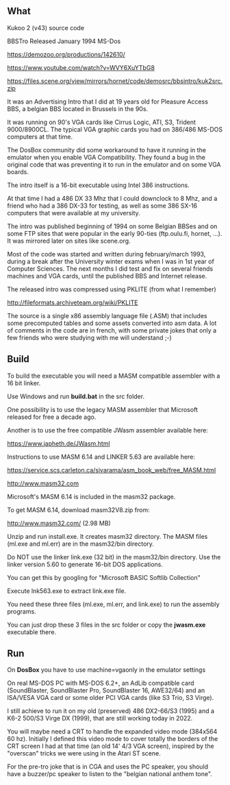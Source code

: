 What
----

Kukoo 2 (v43) source code

BBSTro
Released January 1994
MS-Dos

https://demozoo.org/productions/142610/

https://www.youtube.com/watch?v=WVY6XuYTbG8

https://files.scene.org/view/mirrors/hornet/code/demosrc/bbsintro/kuk2src.zip

It was an Advertising Intro that I did at 19 years old for Pleasure Access BBS, a belgian BBS located 
in Brussels in the 90s.

It was running on 90's VGA cards like Cirrus Logic, ATI, S3, Trident 9000/8900CL.  The typical 
VGA graphic cards you had on 386/486 MS-DOS computers at that time.

The DosBox community did some workaround to have it running in the emulator when you enable VGA Compatibility.
They found a bug in the original code that was preventing it to run in the emulator and on some VGA boards.

The intro itself is a 16-bit executable using Intel 386 instructions.  

At that time I had a 486 DX 33 Mhz that I could downclock to 8 Mhz, and a friend who had a 386 DX-33 for testing, 
as well as some 386 SX-16 computers that were available at my university.

The intro was published beginning of 1994 on some Belgian BBSes and on some FTP sites that were popular in the 
early 90-ties (ftp.oulu.fi, hornet, ...).  It was mirrored later on sites like scene.org.

Most of the code was started and written during february/march 1993, during a break after the University winter exams 
when I was in 1st year of Computer Sciences.  The next months I did test and fix on several friends machines and 
VGA cards, until the published BBS and Internet release.

The released intro was compressed using PKLITE (from what I remember)

http://fileformats.archiveteam.org/wiki/PKLITE

The source is a single x86 assembly language file (.ASM) that includes some precomputed tables and some assets
converted into asm data.  A lot of comments in the code are in french, with some private jokes that only a few
friends who were studying with me will understand ;-)

Build
-----

To build the executable you will need a MASM compatible assembler with a 16 bit linker.

Use Windows and run **build.bat** in the src folder.

One possibility is to use the legacy MASM assembler that Microsoft released for free a decade ago.

Another is to use the free compatible JWasm assembler available here: 

https://www.japheth.de/JWasm.html

Instructions to use MASM 6.14 and LINKER 5.63 are available here:

https://service.scs.carleton.ca/sivarama/asm_book_web/free_MASM.html

http://www.masm32.com

Microsoft's MASM 6.14 is included in the masm32 package.

To get MASM 6.14, download masm32V8.zip from:

http://www.masm32.com/ (2.98 MB)

Unzip and run install.exe. It creates masm32 directory. 
The MASM files (ml.exe and ml.err) are in the masm32/bin directory.

Do NOT use the linker link.exe (32 bit) in the masm32/bin directory. 
Use the linker version 5.60 to generate 16-bit DOS applications. 

You can get this by googling for "Microsoft BASIC Softlib Collection"

Execute lnk563.exe to extract link.exe file.

You need these three files (ml.exe, ml.err, and link.exe) to run the assembly programs. 

You can just drop these 3 files in the src folder or copy the **jwasm.exe** executable there.


Run
---

On **DosBox** you have to use machine=vgaonly in the emulator settings

On real MS-DOS PC with MS-DOS 6.2+, an AdLib compatible card (SoundBlaster, SoundBlaster Pro, SoundBlaster 16, AWE32/64)
and an ISA/VESA VGA card or some older PCI VGA cards (like S3 Trio, S3 Virge).

I still achieve to run it on my old (preserved) 486 DX2-66/S3 (1995) and a K6-2 500/S3 Virge DX (1999), that are still working 
today in 2022.

You will maybe need a CRT to handle the expanded video mode (384x564 60 hz). Initially I defined this video mode
to cover totally the borders of the CRT screen I had at that time (an old 14' 4/3 VGA screen), inspired by the 
"overscan" tricks we were using in the Atari ST scene.

For the pre-tro joke that is in CGA and uses the PC speaker, you should have a buzzer/pc speaker to listen to the 
"belgian national anthem tone".




